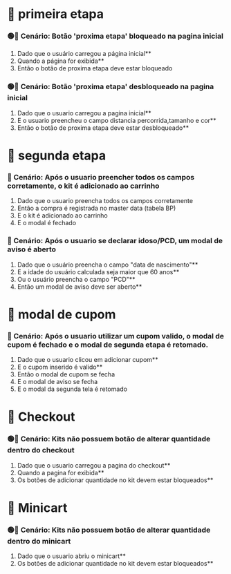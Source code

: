 # 📝 primeira etapa

### 🟢📌 Cenário: Botão 'proxima etapa' bloqueado na pagina inicial

1. Dado que o usuário carregou a página inicial**
2. Quando a página for exibida**
3. Então o botão de proxima etapa deve estar bloqueado

### 🟢📌 Cenário: Botão 'proxima etapa' desbloqueado na pagina inicial

1. Dado que o usuario carregou a pagina inicial**
2. E o usuario preencheu o campo distancia percorrida,tamanho e cor**
3. Então o botão de proxima etapa deve estar desbloqueado**

# 📝 segunda etapa

### 📌 Cenário: Após o usuario preencher todos os campos corretamente, o kit é adicionado ao carrinho

1. Dado que o usuario preencha todos os campos corretamente
2. Então a compra é registrada no master data (tabela BP)
3. E o kit é adicionado ao carrinho
4. E o modal é fechado

### 📌 Cenário: Após o usuario se declarar idoso/PCD, um modal de aviso é aberto

1. Dado que o usuário preencha o campo "data de nascimento"**
2. E a idade do usuário calculada seja maior que 60 anos**
3. Ou o usuário preencha o campo "PCD"**
4. Então um modal de aviso deve ser aberto**

# 📝 modal de cupom

### 📌 Cenário: Após o usuario utilizar um cupom valido, o modal de cupom é fechado e o modal de segunda etapa é retomado.

1. Dado que o usuario clicou em adicionar cupom**
2. E o cupom inserido é valido**
3. Então o modal de cupom se fecha
4. E o modal de aviso se fecha
5. E o modal da segunda tela é retomado


# 📝 Checkout

### 🟢📌 Cenário: Kits não possuem botão de alterar quantidade dentro do checkout

1. Dado que o usuario carregou a pagina do checkout**
2. Quando a pagina for exibida**
3. Os botões de adicionar quantidade no kit devem estar bloqueados**

# 📝 Minicart

### 🟢📌 Cenário: Kits não possuem botão de alterar quantidade dentro do minicart

1. Dado que o usuario abriu o minicart**
1. Os botões de adicionar quantidade no kit devem estar bloqueados**
